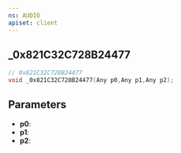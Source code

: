 ```yaml
---
ns: AUDIO
apiset: client
---
```

## _0x821C32C728B24477

```c
// 0x821C32C728B24477
void _0x821C32C728B24477(Any p0,Any p1,Any p2);
```


## Parameters
* **p0**:
* **p1**:
* **p2**: